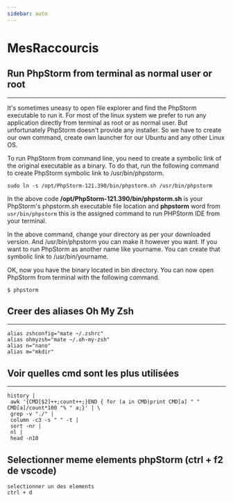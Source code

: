 ```yaml
---
sidebar: auto
---
```

# MesRaccourcis

## Run PhpStorm from terminal as normal user or root
-------------------------------------------------

It's sometimes uneasy to open file explorer and find the PhpStorm executable to run it. For most of the linux system we prefer to run any application directly from terminal as root or as normal user. But unfortunately PhpStorm doesn't provide any installer. So we have to create our own command, create own launcher for our Ubuntu and any other Linux OS.

To run PhpStorm from command line, you need to create a symbolic link of the original executable as a binary. To do that, run the following command to create PhpStorm symbolic link to /usr/bin/phpstorm.

```
sudo ln -s /opt/PhpStorm-121.390/bin/phpstorm.sh /usr/bin/phpstorm
```

In the above code **/opt/PhpStorm-121.390/bin/phpstorm.sh** is your PhpStorm's phpstorm.sh executable file location and **phpstorm** word from `usr/bin/phpstorm` this is the assigned command to run PHPStorm IDE from your terminal.

In the above command, change your directory as per your downloaded version. And /usr/bin/phpstorm you can make it however you want. If you want to run PhpStorm as another name like yourname. You can create that symbolic link to /usr/bin/yourname.

OK, now you have the binary located in bin directory. You can now open PhpStorm from terminal with the following command.

```
$ phpstorm

```
## Creer des aliases Oh My Zsh
-------------------------------------------------


```
alias zshconfig="mate ~/.zshrc"
alias ohmyzsh="mate ~/.oh-my-zsh"
alias n="nano"
alias m="mkdir"
```

## Voir quelles cmd sont les plus utilisées
-------------------------------------------------


```
history |
 awk '{CMD[$2]++;count++;}END { for (a in CMD)print CMD[a] " " CMD[a]/count*100 "% " a;}' | \
 grep -v "./" |
 column -c3 -s " " -t |
 sort -nr |
 nl |
 head -n10
 ```

 ## Selectionner meme elements phpStorm (ctrl + f2 de vscode)

 ````
 selectionner un des elements
 ctrl + d
 ````